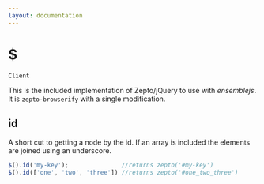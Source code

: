 ```yaml
---
layout: documentation
---
```


# $
`Client`

This is the included implementation of Zepto/jQuery to use with *ensemblejs*. It is `zepto-browserify` with a single modification.

## id

A short cut to getting a node by the id. If an array is included the elements are joined using an underscore.

~~~javascript
$().id('my-key');               //returns zepto('#my-key')
$().id(['one', 'two', 'three']) //returns zepto('#one_two_three')
~~~